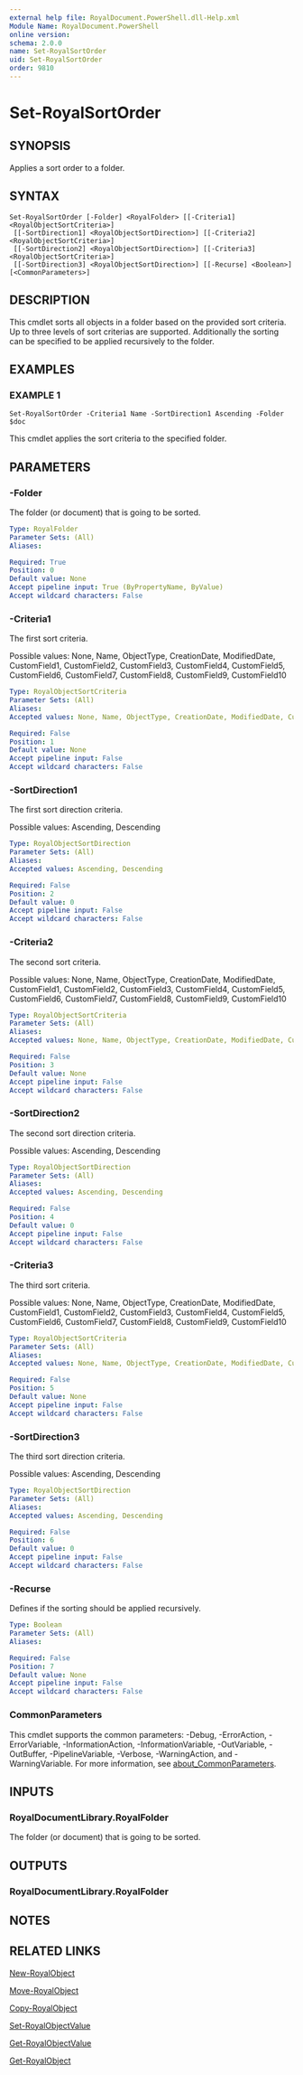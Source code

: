 ```yaml
---
external help file: RoyalDocument.PowerShell.dll-Help.xml
Module Name: RoyalDocument.PowerShell
online version:
schema: 2.0.0
name: Set-RoyalSortOrder
uid: Set-RoyalSortOrder
order: 9810
---
```


# Set-RoyalSortOrder

## SYNOPSIS
Applies a sort order to a folder.

## SYNTAX

```
Set-RoyalSortOrder [-Folder] <RoyalFolder> [[-Criteria1] <RoyalObjectSortCriteria>]
 [[-SortDirection1] <RoyalObjectSortDirection>] [[-Criteria2] <RoyalObjectSortCriteria>]
 [[-SortDirection2] <RoyalObjectSortDirection>] [[-Criteria3] <RoyalObjectSortCriteria>]
 [[-SortDirection3] <RoyalObjectSortDirection>] [[-Recurse] <Boolean>] [<CommonParameters>]
```

## DESCRIPTION
This cmdlet sorts all objects in a folder based on the provided sort criteria.
Up to three levels of sort criterias are supported.
Additionally the sorting can be specified to be applied recursively to the folder.

## EXAMPLES

### EXAMPLE 1
```
Set-RoyalSortOrder -Criteria1 Name -SortDirection1 Ascending -Folder $doc
```

This cmdlet applies the sort criteria to the specified folder.

## PARAMETERS

### -Folder
The folder (or document) that is going to be sorted.

```yaml
Type: RoyalFolder
Parameter Sets: (All)
Aliases:

Required: True
Position: 0
Default value: None
Accept pipeline input: True (ByPropertyName, ByValue)
Accept wildcard characters: False
```

### -Criteria1
The first sort criteria.

Possible values: None, Name, ObjectType, CreationDate, ModifiedDate, CustomField1, CustomField2, CustomField3, CustomField4, CustomField5, CustomField6, CustomField7, CustomField8, CustomField9, CustomField10

```yaml
Type: RoyalObjectSortCriteria
Parameter Sets: (All)
Aliases:
Accepted values: None, Name, ObjectType, CreationDate, ModifiedDate, CustomField1, CustomField2, CustomField3, CustomField4, CustomField5, CustomField6, CustomField7, CustomField8, CustomField9, CustomField10

Required: False
Position: 1
Default value: None
Accept pipeline input: False
Accept wildcard characters: False
```

### -SortDirection1
The first sort direction criteria.

Possible values: Ascending, Descending

```yaml
Type: RoyalObjectSortDirection
Parameter Sets: (All)
Aliases:
Accepted values: Ascending, Descending

Required: False
Position: 2
Default value: 0
Accept pipeline input: False
Accept wildcard characters: False
```

### -Criteria2
The second sort criteria.

Possible values: None, Name, ObjectType, CreationDate, ModifiedDate, CustomField1, CustomField2, CustomField3, CustomField4, CustomField5, CustomField6, CustomField7, CustomField8, CustomField9, CustomField10

```yaml
Type: RoyalObjectSortCriteria
Parameter Sets: (All)
Aliases:
Accepted values: None, Name, ObjectType, CreationDate, ModifiedDate, CustomField1, CustomField2, CustomField3, CustomField4, CustomField5, CustomField6, CustomField7, CustomField8, CustomField9, CustomField10

Required: False
Position: 3
Default value: None
Accept pipeline input: False
Accept wildcard characters: False
```

### -SortDirection2
The second sort direction criteria.

Possible values: Ascending, Descending

```yaml
Type: RoyalObjectSortDirection
Parameter Sets: (All)
Aliases:
Accepted values: Ascending, Descending

Required: False
Position: 4
Default value: 0
Accept pipeline input: False
Accept wildcard characters: False
```

### -Criteria3
The third sort criteria.

Possible values: None, Name, ObjectType, CreationDate, ModifiedDate, CustomField1, CustomField2, CustomField3, CustomField4, CustomField5, CustomField6, CustomField7, CustomField8, CustomField9, CustomField10

```yaml
Type: RoyalObjectSortCriteria
Parameter Sets: (All)
Aliases:
Accepted values: None, Name, ObjectType, CreationDate, ModifiedDate, CustomField1, CustomField2, CustomField3, CustomField4, CustomField5, CustomField6, CustomField7, CustomField8, CustomField9, CustomField10

Required: False
Position: 5
Default value: None
Accept pipeline input: False
Accept wildcard characters: False
```

### -SortDirection3
The third sort direction criteria.

Possible values: Ascending, Descending

```yaml
Type: RoyalObjectSortDirection
Parameter Sets: (All)
Aliases:
Accepted values: Ascending, Descending

Required: False
Position: 6
Default value: 0
Accept pipeline input: False
Accept wildcard characters: False
```

### -Recurse
Defines if the sorting should be applied recursively.

```yaml
Type: Boolean
Parameter Sets: (All)
Aliases:

Required: False
Position: 7
Default value: None
Accept pipeline input: False
Accept wildcard characters: False
```

### CommonParameters
This cmdlet supports the common parameters: -Debug, -ErrorAction, -ErrorVariable, -InformationAction, -InformationVariable, -OutVariable, -OutBuffer, -PipelineVariable, -Verbose, -WarningAction, and -WarningVariable. For more information, see [about_CommonParameters](http://go.microsoft.com/fwlink/?LinkID=113216).

## INPUTS

### RoyalDocumentLibrary.RoyalFolder
The folder (or document) that is going to be sorted.

## OUTPUTS

### RoyalDocumentLibrary.RoyalFolder
## NOTES

## RELATED LINKS

[New-RoyalObject]()

[Move-RoyalObject]()

[Copy-RoyalObject]()

[Set-RoyalObjectValue]()

[Get-RoyalObjectValue]()

[Get-RoyalObject]()

